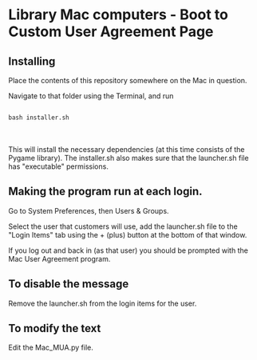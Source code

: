 # Library Mac computers - Boot to Custom User Agreement Page 

## Installing

Place the contents of this repository somewhere on the Mac in question. 

Navigate to that folder using the Terminal, and run 

<code>
bash installer.sh
</code><br><br>


This will install the necessary dependencies (at this time consists of the Pygame library).  The installer.sh also makes sure that the launcher.sh file has "executable" permissions.

## Making the program run at each login.

Go to System Preferences, then Users & Groups.

Select the user that customers will use, add the launcher.sh file to the "Login Items" tab using the + (plus) button at the bottom of that window.  

If you log out and back in (as that user) you should be prompted with the Mac User Agreement program.  

## To disable the message

Remove the launcher.sh from the login items for the user.  

## To modify the text 

Edit the Mac_MUA.py  file. 

